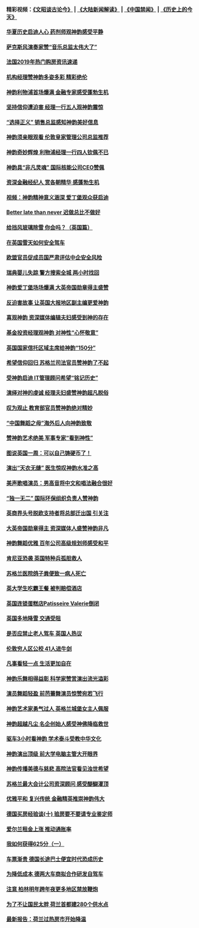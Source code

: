 #### 精彩视频：[《文昭谈古论今》](https://github.com/gfw-breaker/wenzhao/blob/master/README.md?t=01281230) | [《大陆新闻解读》](https://github.com/gfw-breaker/ntdtv-comedy/blob/master/README.md?t=01281230) | [《中国禁闻》](https://github.com/gfw-breaker/ntdtv-news/blob/master/README.md?t=01281230) | [《历史上的今天》](https://github.com/gfw-breaker/today-in-history/blob/master/README.md?t=01281230) 

#### [华夏历史启迪人心 药剂师观神韵感受平静](../pages/nsc974/n11007232.md?t=01281230) 

#### [萨克斯风演奏家赞“音乐总监太伟大了”](../pages/nsc974/n11007174.md?t=01281230) 

#### [法国2019年热门购房资讯速递](../pages/nsc974/n10947033.md?t=01281230) 

#### [机构经理赞神韵多姿多彩 精彩绝伦](../pages/nsc974/n11006484.md?t=01281230) 

#### [神韵利物浦首场爆满 金融专家感受蓬勃生机](../pages/nsc974/n11006697.md?t=01281230) 

#### [坚持信仰遭迫害 经理一行五人观神韵震惊](../pages/nsc974/n11006523.md?t=01281230) 

#### [“选择正义” 销售总监感知神韵美好信息](../pages/nsc974/n11006437.md?t=01281230) 

#### [神韵须亲眼观看 伦敦皇家管理公司总监推荐](../pages/nsc974/n11006402.md?t=01281230) 

#### [神韵奇妙辉煌 利物浦经理一行四人钦佩不已](../pages/nsc974/n11006397.md?t=01281230) 

#### [神韵具“非凡灵魂” 国际核能公司CEO赞佩](../pages/nsc974/n11006353.md?t=01281230) 

#### [资深金融经纪人 赏各朝精华 感蓬勃生机](../pages/nsc974/n11006347.md?t=01281230) 

#### [视频：神韵精神意义涵深 爱丁堡观众获启迪](../pages/nsc974/n11004622.md?t=01281230) 

#### [Better late than never 迟做总比不做好](../pages/nsc974/n11004768.md?t=01281230) 

#### [给挡风玻璃除雪 你会吗？（英国篇）](../pages/nsc974/n11004765.md?t=01281230) 

#### [在英国雪天如何安全驾车](../pages/nsc974/n11004758.md?t=01281230) 

#### [欧盟官员促成员国严肃评估中企安全风险](../pages/nsc974/n11004719.md?t=01281230) 

#### [瑞典婴儿失踪 警方搜索全城 两小时找回](../pages/nsc974/n11004065.md?t=01281230) 

#### [神韵爱丁堡场场爆满 大英帝国勋章得主盛赞](../pages/nsc974/n11003114.md?t=01281230) 

#### [反迫害故事 让英国大报地区副主编更爱神韵](../pages/nsc974/n11003184.md?t=01281230) 

#### [喜观神韵 资深媒体编辑夫妇感受到神的存在](../pages/nsc974/n11003116.md?t=01281230) 

#### [基金投资经理观神韵 对神性“心怀敬意”](../pages/nsc974/n11003069.md?t=01281230) 

#### [英国国家信托区域主席给神韵“150分”](../pages/nsc974/n11003048.md?t=01281230) 

#### [希望信仰回归 苏格兰司法官员赞神韵了不起](../pages/nsc974/n11003060.md?t=01281230) 

#### [受神韵启迪 IT管理顾问希望“铭记历史”](../pages/nsc974/n11003055.md?t=01281230) 

#### [演绎对神的虔诚 经理夫妇盛赞神韵超凡脱俗](../pages/nsc974/n11003014.md?t=01281230) 

#### [叹为观止 教育部官员赞神韵绝对精妙](../pages/nsc974/n11003000.md?t=01281230) 

#### [“中国舞蹈之母”海外后人向神韵致敬](../pages/nsc974/n11002983.md?t=01281230) 

#### [赞神韵艺术绝美 军事专家“看到神性”](../pages/nsc974/n11002960.md?t=01281230) 

#### [图说英国一周：可以自己铸硬币了！](../pages/nsc974/n11002835.md?t=01281230) 

#### [演出“天衣无缝” 医生惊叹神韵水准之高](../pages/nsc974/n11002806.md?t=01281230) 

#### [美声歌唱演员：男高音将中文和唱法融合很好](../pages/nsc974/n11002784.md?t=01281230) 

#### [“独一无二” 国际环保组织负责人赞神韵](../pages/nsc974/n11002679.md?t=01281230) 

#### [英商界头号脱欧支持者将总部迁出国 引关注](../pages/nsc974/n11002435.md?t=01281230) 

#### [大英帝国勋章得主 资深媒体人盛赞神韵非凡](../pages/nsc974/n11002544.md?t=01281230) 

#### [神韵舞蹈优雅 百年公司高级规划师感受和平](../pages/nsc974/n11002532.md?t=01281230) 

#### [肯尼亚恐袭 英国特种兵孤胆救人](../pages/nsc974/n11002522.md?t=01281230) 

#### [苏格兰医院鸽子粪便致一病人死亡](../pages/nsc974/n11002503.md?t=01281230) 

#### [英大学生吃霸王餐 被判赔偿酒店](../pages/nsc974/n11002494.md?t=01281230) 

#### [英国连锁蛋糕店Patisseire Valerie倒闭](../pages/nsc974/n11002478.md?t=01281230) 

#### [英国多地降雪 交通受阻](../pages/nsc974/n11002473.md?t=01281230) 

#### [是否应禁止老人驾车 英国人热议](../pages/nsc974/n11002456.md?t=01281230) 

#### [伦敦穷人区公校 41人进牛剑](../pages/nsc974/n11002447.md?t=01281230) 

#### [凡事看轻一点 生活更加自在](../pages/nsc974/n11001530.md?t=01281230) 

#### [神韵乐舞相得益彰 科学家赞赏演出流光溢彩](../pages/nsc974/n11000482.md?t=01281230) 

#### [演员舞蹈轻盈 前芭蕾舞演员惊赞宛若飞行](../pages/nsc974/n11000679.md?t=01281230) 

#### [神韵艺术家勇气过人 英格兰城堡女主人佩服](../pages/nsc974/n11000611.md?t=01281230) 

#### [神韵超越凡尘 名企创始人感受神佛降临救世](../pages/nsc974/n11000367.md?t=01281230) 

#### [驱车3小时看神韵 学术泰斗受教中华文化](../pages/nsc974/n11000203.md?t=01281230) 

#### [神韵演出顶级 前大学电脑主管大开眼界](../pages/nsc974/n11000267.md?t=01281230) 

#### [神韵传播美德与慈悲 高院法官看见浊世希望](../pages/nsc974/n11000186.md?t=01281230) 

#### [苏格兰最大会计公司资深顾问 感受醍醐灌顶](../pages/nsc974/n11000151.md?t=01281230) 

#### [优雅平和 复兴传统 金融精英推崇神韵伟大](../pages/nsc974/n11000074.md?t=01281230) 

#### [德国买房经验谈(十) 验房要不要请专业鉴定师](../pages/nsc974/n10998982.md?t=01281230) 

#### [爱尔兰租金上涨 推动通胀率](../pages/nsc974/n10998953.md?t=01281230) 

#### [我如何获得625分（一）](../pages/nsc974/n10998868.md?t=01281230) 

#### [车票渐贵 德国长途巴士便宜时代恐成历史](../pages/nsc974/n10996183.md?t=01281230) 

#### [为降低成本 德两大车商拟合作研发自驾车](../pages/nsc974/n10996237.md?t=01281230) 

#### [注意 柏林明年跨年夜更多地区禁放鞭炮](../pages/nsc974/n10996257.md?t=01281230) 

#### [为了不让国民太胖 荷兰首都建280个供水点](../pages/nsc974/n10996114.md?t=01281230) 

#### [最新报告：荷兰过热房市开始降温](../pages/nsc974/n10996082.md?t=01281230) 

